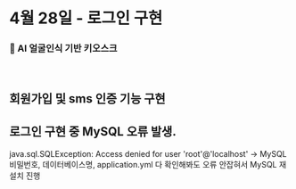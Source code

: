 # 4월 28일 - 로그인 구현

### 🔐 AI 얼굴인식 기반 키오스크

<br/>

## 회원가입 및 sms 인증 기능 구현

## 로그인 구현 중 MySQL 오류 발생.

java.sql.SQLException: Access denied for user 'root'@'localhost'
-> MySQL 비밀번호, 데이터베이스명, application.yml 다 확인해봐도 오류 안잡혀서 MySQL 재설치 진행
